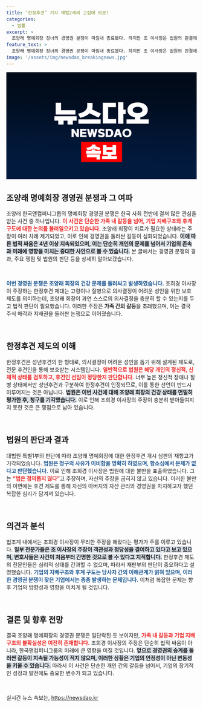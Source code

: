 ```yaml
---
title: ‘한정후견’ 기각 재벌2세의 고집에 의문!
categories:
  - 법률
excerpt: >
  조양래 명예회장 장녀의 경영권 분쟁이 마침내 종료됐다. 하지만 조 이사장은 법원의 판결에 반발하며 아버지의 건강 문제를 언급하고 있어, 이 갈등은 끝나지 않을 것으로 보인다. 클릭하여 더 자세한 이야기를 확인하세요!
feature_text: >
  조양래 명예회장 장녀의 경영권 분쟁이 마침내 종료됐다. 하지만 조 이사장은 법원의 판결에 반발하며 아버지의 건강 문제를 언급하고 있어, 이 갈등은 끝나지 않을 것으로 보인다. 클릭하여 더 자세한 이야기를 확인하세요!
image: '/assets/img/newsdao_breakingnews.jpg'
---
```


<p><img src="/assets/img/newsdao_breakingnews.jpg" alt="bookingtag 속보" /></p>

<h2 data-ke-size="size26">조양래 명예회장 경영권 분쟁과 그 여파</h2>

<p data-ke-size="size16">조양래 한국앤컴퍼니그룹의 명예회장 경영권 분쟁은 한국 사회 전반에 걸쳐 많은 관심을 받는 사건 중 하나입니다. <b><span style="color: #ee2323;">이 사건은 단순한 가족 내 갈등을 넘어, 기업 지배구조와 후계구도에 대한 논의를 불러일으키고 있습니다.</span></b> 조양래 회장이 치료가 필요한 상태라는 주장이 여러 차례 제기되었고, 이로 인해 경영권을 둘러싼 갈등이 심화되었습니다. <b><span style="background-color: #21538527;">이에 따른 법적 싸움은 4년 이상 지속되었으며, 이는 단순히 개인의 문제를 넘어서 기업의 존속과 미래에 영향을 미치는 중대한 사안으로 볼 수 있습니다.</span></b>  본 글에서는 경영권 분쟁의 경과, 주요 쟁점 및 법원의 판단 등을 상세히 알아보겠습니다.</p>

<p data-ke-size="size16">&nbsp;</p>

<p><b><span style="color: #1a5490;">이번 경영권 분쟁은 조양래 회장의 건강 문제를 둘러싸고 발생하였습니다.</span></b> 조희경 이사장이 주장하는 한정후견 제대는 고령이나 질병으로 의사결정이 어려운 성인을 위한 보호 제도를 의미하는데, 조양래 회장이 과연 스스로의 의사결정을 충분히 할 수 있는지를 두고 법적 판단이 필요했습니다. 이러한 주장은 <b>가족 간의 갈등</b>을 초래했으며, 이는 결국 주식 매각과 지배권을 둘러싼 논쟁으로 이어졌습니다.</p>

<p data-ke-size="size16">&nbsp;</p>

<h2 data-ke-size="size26">한정후견 제도의 이해</h2>

<p data-ke-size="size16">한정후견은 성년후견의 한 형태로, 의사결정이 어려운 성인을 돕기 위해 설계된 제도로, 전문 후견인을 통해 보호받는 시스템입니다. <b><span style="color: #ee2323;">일반적으로 법원은 해당 개인의 정신적, 신체적 상태를 검토하고, 후견인 선임이 정당한지 판단합니다.</span></b> 너무 높은 정신적 장애나 질병 상태에서만 성년후견과 구분하여 한정후견이 인정되므로, 이를 통한 선언이 반드시 이루어지는 것은 아닙니다. <b><span style="background-color: #21538527;">법원은 이번 사건에 대해 조양래 회장의 건강 상태를 면밀히 평가한 후, 청구를 기각했습니다.</span></b> 이로 인해 조희경 이사장의 주장이 충분히 받아들여지지 못한 것은 큰 쟁점으로 남아 있습니다.</p>

<p data-ke-size="size16">&nbsp;</p>

<h2 data-ke-size="size26">법원의 판단과 결과</h2>

<p data-ke-size="size16">대법원 특별1부의 판단에 따라 조양래 명예회장에 대한 한정후견 개시 심판의 재항고가 기각되었습니다. <b><span style="color: #1a5490;">법원은 청구의 사유가 미비함을 명확히 하였으며, 항소심에서 문제가 없다고 판단했습니다.</span></b> 이로 인해 조희경 이사장은 법원에 대한 불만을 표출하였습니다. 그는 <b><span style="color: #ee2323;">“법은 정의롭지 않다”</span></b>고 주장하며, 자신의 주장을 굽히지 않고 있습니다. 이러한 불만의 이면에는 후견 제도를 통해 자신의 아버지의 자산 관리와 경영권을 차지하고자 했던 복잡한 심리가 담겨져 있습니다.</p>

<p data-ke-size="size16">&nbsp;</p>

<h2 data-ke-size="size26">의견과 분석</h2>

<p data-ke-size="size16">법조계 내에서는 조희경 이사장이 무리한 주장을 해왔다는 평가가 주를 이루고 있습니다. <b><span style="background-color: #21538527;">일부 전문가들은 조 이사장의 주장이 객관성과 정당성을 결여하고 있다고 보고 있으며, 변호사들은 사건이 처음부터 간명한 것으로 볼 수 있다고 지적합니다.</span></b> 한정후견 제도의 전문인들은 심리적 상태를 간과할 수 없으며, 따라서 재판부의 판단이 중요하다고 설명했습니다. <b><span style="color: #1a5490;">기업의 지배구조와 후계 구도는 당사자 간의 이해관계가 얽혀 있으며, 이러한 경영권 분쟁이 잦은 기업에서는 종종 발생하는 문제입니다.</span></b> 이처럼 복잡한 문제는 향후 기업의 방향성과 영향을 미치게 될 것입니다.</p>

<p data-ke-size="size16">&nbsp;</p>

<h2 data-ke-size="size26">결론 및 향후 전망</h2>

<p data-ke-size="size16">결국 조양래 명예회장의 경영권 분쟁은 일단락된 듯 보이지만, <b><span style="color: #ee2323;">가족 내 갈등과 기업 지배구조의 불확실성은 여전히 존재합니다.</span></b> 조희경 이사장의 주장은 단순히 법적 싸움이 아니라, 한국앤컴퍼니그룹의 미래에 큰 영향을 미칠 것입니다. <b><span style="background-color: #21538527;">앞으로 경영권의 승계를 둘러싼 갈등이 지속될 가능성이 적지 않으며, 이러한 상황은 기업의 안정성이 아닌 변동성을 키울 수 있습니다.</span></b> 따라서 이 사건은 단순한 개인 간의 갈등을 넘어서, 기업의 장기적인 성장과 발전에도 중요한 변수가 되고 있습니다.</p>

<p data-ke-size="size16">&nbsp;</p>
실시간 뉴스 속보는, <a href="https://newsdao.kr" rel="dofollow">https://newsdao.kr</a>



